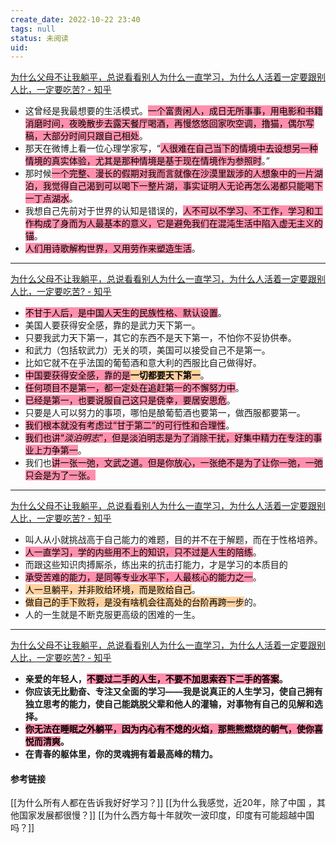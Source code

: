 ```yaml
---
create_date: 2022-10-22 23:40 
tags: null
status: 未阅读 
uid: 
---
```


[ 为什么父母不让我躺平，总说看看别人为什么一直学习，为什么人活着一定要跟别人比，一定要吃苦? - 知乎](https://www.zhihu.com/question/533509957/answer/2602371798)

- 这曾经是我最想要的生活模式。<mark style="background: #FF5582A6;">一个富贵闲人，成日无所事事，用电影和书籍消磨时间，夜晚散步去露天餐厅喝酒，再慢悠悠回家吹空调，撸猫，偶尔写稿，大部分时间只跟自己相处</mark>。
- 那天在微博上看一位心理学家写，“<mark style="background: #FF5582A6;">人很难在自己当下的情境中去设想另一种情境的真实体验，尤其是那种情境是基于现在情境作为参照时</mark>。”
- 那时候<mark style="background: #FF5582A6;">一个完整、漫长的假期对我而言就像在沙漠里跋涉的人想象中的一片湖泊，我觉得自己渴到可以喝下一整片湖，事实证明人无论再怎么渴都只能喝下一丁点湖水</mark>。
- 我想自己先前对于世界的认知是错误的，<mark style="background: #FF5582A6;">人不可以不学习、不工作，学习和工作构成了身而为人最基本的意义，它是避免我们在混沌生活中陷入虚无主义的锚</mark>。
- <mark style="background: #FF5582A6;">人们用诗歌解构世界，又用劳作来塑造生活</mark>。
---
[为什么父母不让我躺平，总说看看别人为什么一直学习，为什么人活着一定要跟别人比，一定要吃苦? - 知乎](https://www.zhihu.com/question/533509957/answer/2506021968)

- <mark style="background: #FF5582A6;">不甘于人后，是中国人天生的民族性格、默认设置</mark>。
- 美国人要获得安全感，靠的是武力天下第一。
- 只要我武力天下第一，其它的东西不是天下第一，不怕你不妥协供奉。
- 和武力（包括软武力）无关的项，美国可以接受自己不是第一。
- 比如它就不在乎法国的葡萄酒和意大利的西服比自己做得好。
- <mark style="background: #FF5582A6;">中国要获得安全感，靠的是</mark>**<mark style="background: #FFB86CA6;">一切都要天下第一</mark>**。
- <mark style="background: #FF5582A6;">任何项目不是第一，都一定处在追赶第一的不懈努力中</mark>。
- <mark style="background: #FF5582A6;">已经是第一，也要说服自己这只是侥幸，要居安思危</mark>。
- 只要是人可以努力的事项，哪怕是酿葡萄酒也要第一，做西服都要第一。
- <mark style="background: #FF5582A6;">我们根本就没有考虑过“甘于第二”的可行性和合理性</mark>。
- <mark style="background: #FF5582A6;">我们也讲“_淡泊明志_”，但是淡泊明志是为了消除干扰，好集中精力在专注的事业上力争第一</mark>。
- 我们也<mark style="background: #FF5582A6;">讲一张一弛，文武之道。但是你放心，一张绝不是为了让你一弛，一弛只会是为了一张。</mark>

---
[为什么父母不让我躺平，总说看看别人为什么一直学习，为什么人活着一定要跟别人比，一定要吃苦? - 知乎](https://www.zhihu.com/question/533509957/answer/2492801201)

- 叫人从小就挑战高于自己能力的难题，目的并不在于解题，而在于性格培养。
- <mark style="background: #FF5582A6;">人一直学习，学的内些用不上的知识，只不过是人生的陪练</mark>。
- 而跟这些知识肉搏厮杀，练出来的抗击打能力，才是学习的本质目的
- <mark style="background: #FF5582A6;">承受苦难的能力，是同等专业水平下，人最核心的能力之一</mark>。
- <mark style="background: #FFB86CA6;">人一旦躺平，并非败给环境，而是败给自己</mark>。
- <mark style="background: #FFB86CA6;">做自己的手下败将，是没有啥机会往高处的台阶再跨一步</mark>的。
- 人的一生就是不断克服更高级的困难的一生。
---
[为什么父母不让我躺平，总说看看别人为什么一直学习，为什么人活着一定要跟别人比，一定要吃苦? - 知乎](https://www.zhihu.com/question/533509957/answer/2493093907)

- **亲爱的年轻人，<mark style="background: #FF5582A6;">不要过二手的人生，不要不加思索吞下二手的答案</mark>。**
- **你应该无比勤奋、专注又全面的学习——我是说真正的人生学习，使自己拥有独立思考的能力，使自己能跳脱父辈和他人的灌输，对事物有自己的见解和选择。**
- **<mark style="background: #FF5582A6;">你无法在睡眠之外躺平，因为内心有不熄的火焰，那熊熊燃烧的朝气，使你喜悦而清爽</mark>。**
- **在青春的躯体里，你的灵魂拥有着最高峰的精力。**

#### 参考链接
[[为什么所有人都在告诉我好好学习？]]
[[为什么我感觉，近20年，除了中国 ，其他国家发展都很慢？]]
[[为什么西方每十年就吹一波印度，印度有可能超越中国吗？]]
